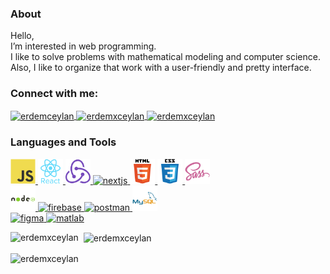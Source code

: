 <h3 align="left">About</h3>
<p>
   Hello,<br />
   I’m interested in web programming.<br />
   I like to solve problems with mathematical modeling and computer science.<br />
   Also, I like to organize that work with a user-friendly and pretty interface.
</p>

<h3 align="left">Connect with me:</h3>
<p align="left">
   <a href="https://linkedin.com/in/erdemceylan" target="blank">
      <img
         align="center"
         src="https://raw.githubusercontent.com/rahuldkjain/github-profile-readme-generator/master/src/images/icons/Social/linked-in-alt.svg"
         alt="erdemceylan"
         height="30"
         width="40"
      />
   </a>
   <a href="https://instagram.com/erdemxceylan" target="blank">
      <img
         align="center"
         src="https://raw.githubusercontent.com/rahuldkjain/github-profile-readme-generator/master/src/images/icons/Social/instagram.svg"
         alt="erdemxceylan"
         height="30"
         width="40"
      />
   </a>
   <a href="https://www.hackerrank.com/erdemxceylan" target="blank">
      <img
         align="center"
         src="https://raw.githubusercontent.com/rahuldkjain/github-profile-readme-generator/master/src/images/icons/Social/hackerrank.svg"
         alt="erdemxceylan"
         height="30"
         width="40"
      />
   </a>
</p>

<h3 align="left">Languages and Tools</h3>
<p align="left">
   <a href="https://developer.mozilla.org/en-US/docs/Web/JavaScript" target="_blank" rel="noreferrer">
      <img src="https://raw.githubusercontent.com/devicons/devicon/master/icons/javascript/javascript-original.svg" alt="javascript" width="40" height="40" />
   </a>
   <a href="https://reactjs.org/" target="_blank" rel="noreferrer">
      <img src="https://raw.githubusercontent.com/devicons/devicon/master/icons/react/react-original-wordmark.svg" alt="react" width="40" height="40" />
   </a>
   <a href="https://redux.js.org" target="_blank" rel="noreferrer">
      <img src="https://raw.githubusercontent.com/devicons/devicon/master/icons/redux/redux-original.svg" alt="redux" width="40" height="40" />
   </a>
   <a href="https://nextjs.org/" target="_blank" rel="noreferrer">
      <img src="https://cdn.worldvectorlogo.com/logos/nextjs-2.svg" alt="nextjs" width="40" height="40" />
   </a>
   <a href="https://www.w3.org/html/" target="_blank" rel="noreferrer">
      <img src="https://raw.githubusercontent.com/devicons/devicon/master/icons/html5/html5-original-wordmark.svg" alt="html5" width="40" height="40" />
   </a>
   <a href="https://www.w3schools.com/css/" target="_blank" rel="noreferrer">
      <img src="https://raw.githubusercontent.com/devicons/devicon/master/icons/css3/css3-original-wordmark.svg" alt="css3" width="40" height="40" />
   </a>
   <a href="https://sass-lang.com" target="_blank" rel="noreferrer">
      <img src="https://raw.githubusercontent.com/devicons/devicon/master/icons/sass/sass-original.svg" alt="sass" width="40" height="40" />
   </a>
   <br />
   <a href="https://nodejs.org" target="_blank" rel="noreferrer">
      <img src="https://raw.githubusercontent.com/devicons/devicon/master/icons/nodejs/nodejs-original-wordmark.svg" alt="nodejs" width="40" height="40" />
   </a>
   <a href="https://firebase.google.com/" target="_blank" rel="noreferrer">
      <img src="https://www.vectorlogo.zone/logos/firebase/firebase-icon.svg" alt="firebase" width="40" height="40" />
   </a>
   <a href="https://postman.com" target="_blank" rel="noreferrer">
      <img src="https://www.vectorlogo.zone/logos/getpostman/getpostman-icon.svg" alt="postman" width="40" height="40" />
   </a>
   <a href="https://www.mysql.com/" target="_blank" rel="noreferrer">
      <img src="https://raw.githubusercontent.com/devicons/devicon/master/icons/mysql/mysql-original-wordmark.svg" alt="mysql" width="40" height="40" />
   </a>
   <br />
   <a href="https://www.figma.com/" target="_blank" rel="noreferrer">
      <img src="https://www.vectorlogo.zone/logos/figma/figma-icon.svg" alt="figma" width="40" height="40" />
   </a>
   <a href="https://www.mathworks.com/" target="_blank" rel="noreferrer">
      <img src="https://upload.wikimedia.org/wikipedia/commons/2/21/Matlab_Logo.png" alt="matlab" width="40" height="40" />
   </a>
</p>

<p>
   <img
      align="left"
      src="https://github-readme-stats.vercel.app/api/top-langs?username=erdemxceylan&show_icons=true&locale=en&layout=compact"
      alt="erdemxceylan"
   />
</p>
         
<p>
   &nbsp;
   <img
      align="center"
      src="https://github-readme-stats.vercel.app/api?username=erdemxceylan&custom_title=Statistics&show_icons=true&locale=en"
      alt="erdemxceylan"
   />
</p>

<p>
   <img
      align="center"
      src="https://github-readme-streak-stats.herokuapp.com/?user=erdemxceylan&"
      alt="erdemxceylan"
   />
</p>
